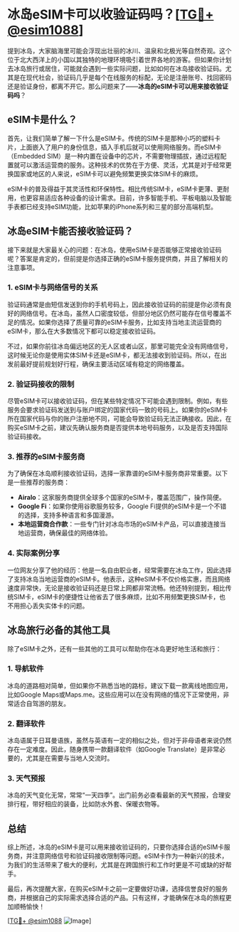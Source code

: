 # 冰岛eSIM卡可以收验证码吗？[[TG💪+ @esim1088](https://t.me/s/esim1088)]

提到冰岛，大家脑海里可能会浮现出壮丽的冰川、温泉和北极光等自然奇观。这个位于北大西洋上的小国以其独特的地理环境吸引着世界各地的游客。但如果你计划去冰岛旅行或居住，可能就会遇到一些实际问题，比如如何在冰岛接收验证码。尤其是在现代社会，验证码几乎是每个在线服务的标配，无论是注册账号、找回密码还是验证身份，都离不开它。那么问题来了——**冰岛的eSIM卡可以用来接收验证码吗**？

## eSIM卡是什么？

首先，让我们简单了解一下什么是eSIM卡。传统的SIM卡是那种小巧的塑料卡片，上面嵌入了用户的身份信息，插入手机后就可以使用网络服务。而eSIM卡（Embedded SIM）是一种内置在设备中的芯片，不需要物理插拔，通过远程配置就可以激活运营商的服务。这种技术的优势在于方便、灵活，尤其是对于经常更换国家或地区的人来说，eSIM卡可以避免频繁更换实体SIM卡的麻烦。

eSIM卡的普及得益于其灵活性和环保特性。相比传统SIM卡，eSIM卡更薄、更耐用，也更容易适应各种设备的设计需求。目前，许多智能手机、平板电脑以及智能手表都已经支持eSIM功能，比如苹果的iPhone系列和三星的部分高端机型。

## 冰岛eSIM卡能否接收验证码？

接下来就是大家最关心的问题：在冰岛，使用eSIM卡是否能够正常接收验证码呢？答案是肯定的，但前提是你选择正确的eSIM卡服务提供商，并且了解相关的注意事项。

### 1. eSIM卡与网络信号的关系

验证码通常是由短信发送到你的手机号码上，因此接收验证码的前提是你必须有良好的网络信号。在冰岛，虽然人口密度较低，但部分地区仍然可能存在信号覆盖不足的情况。如果你选择了质量可靠的eSIM卡服务，比如支持当地主流运营商的eSIM卡，那么在大多数情况下都可以稳定接收验证码。

不过，如果你前往冰岛偏远地区的无人区或者山区，那里可能完全没有网络信号，这时候无论你是使用实体SIM卡还是eSIM卡，都无法接收到验证码。所以，在出发前最好提前规划好行程，确保主要活动区域有稳定的网络覆盖。

### 2. 验证码接收的限制

尽管eSIM卡可以接收验证码，但在某些特定情况下可能会遇到限制。例如，有些服务会要求验证码发送到与账户绑定的国家代码一致的号码上。如果你的eSIM卡所在国家代码与你的账户注册地不同，可能会导致验证码无法正确接收。因此，在购买eSIM卡之前，建议先确认服务商是否提供本地号码服务，以及是否支持国际验证码接收。

### 3. 推荐的eSIM卡服务商

为了确保在冰岛顺利接收验证码，选择一家靠谱的eSIM卡服务商非常重要。以下是一些推荐的服务商：

- **Airalo**：这家服务商提供全球多个国家的eSIM卡，覆盖范围广，操作简便。
- **Google Fi**：如果你使用谷歌服务较多，Google Fi提供的eSIM卡是一个不错的选择，支持多种语言和多国漫游。
- **本地运营商合作款**：一些专门针对冰岛市场的eSIM卡产品，可以直接连接当地运营商，确保最佳的网络体验。

### 4. 实际案例分享

一位网友分享了他的经历：他是一名自由职业者，经常需要在冰岛工作，因此选择了支持冰岛当地运营商的eSIM卡。他表示，这种eSIM卡不仅价格实惠，而且网络速度非常快，无论是接收验证码还是日常上网都非常流畅。他还特别提到，相比传统SIM卡，eSIM卡的便捷性让他省去了很多麻烦，比如不用频繁更换SIM卡，也不用担心丢失实体卡的问题。

## 冰岛旅行必备的其他工具

除了eSIM卡之外，还有一些其他的工具可以帮助你在冰岛更好地生活和旅行：

### 1. 导航软件

冰岛的道路相对简单，但如果你不熟悉当地的路标，建议下载一款离线地图应用，比如Google Maps或Maps.me。这些应用可以在没有网络的情况下正常使用，非常适合自驾游的朋友。

### 2. 翻译软件

冰岛语属于日耳曼语族，虽然与英语有一定的相似之处，但对于非母语者来说仍然存在一定难度。因此，随身携带一款翻译软件（如Google Translate）是非常必要的，尤其是在需要与当地人交流时。

### 3. 天气预报

冰岛的天气变化无常，常常“一天四季”。出门前务必查看最新的天气预报，合理安排行程，带好相应的装备，比如防水外套、保暖衣物等。

## 总结

综上所述，冰岛的eSIM卡是可以用来接收验证码的，只要你选择合适的eSIM卡服务商，并注意网络信号和验证码接收限制等问题。eSIM卡作为一种新兴的技术，为我们的生活带来了极大的便利，尤其是在跨国旅行和工作时更是不可或缺的好帮手。

最后，再次提醒大家，在购买eSIM卡之前一定要做好功课，选择信誉良好的服务商，并根据自己的实际需求选择合适的产品。只有这样，才能确保在冰岛的旅程更加顺畅愉快！

[[TG💪+ @esim1088](https://t.me/s/esim1088) ![Image](https://i.postimg.cc/4NQfJmqS/Snipaste-2025-05-13-00-14-12.png)]